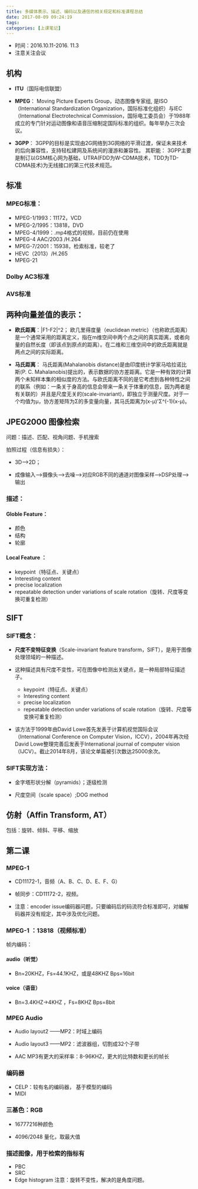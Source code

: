 ```yaml
---
title: 多媒体表示、描述、编码以及通信的相关规定和标准课程总结
date: 2017-08-09 09:24:19
tags:
categories: [上课笔记]
---
```

-  时间：2016.10.11-2016. 11.3
-  注意关注会议

## 机构
-  **ITU**（国际电信联盟）
 
-  **MPEG**： Moving Picture Experts Group，动态图像专家组,  是ISO（International Standardization Organization，国际标准化组织）与IEC（International Electrotechnical Commission，国际电工委员会）于1988年成立的专门针对运动图像和语音压缩制定国际标准的组织。每年举办三次会议。

-  **3GPP**： 3GPP的目标是实现由2G网络到3G网络的平滑过渡，保证未来技术的后向兼容性，支持轻松建网及系统间的漫游和兼容性。 其职能： 3GPP主要是制订以GSM核心网为基础，UTRA(FDD为W-CDMA技术，TDD为TD-CDMA技术)为无线接口的第三代技术规范。

## 标准
### MPEG标准：
-  MPEG-1/1993：11172，VCD
-  MPEG-2/1995：13818，DVD
-  MPEG-4/1999：.mp4格式的视频，目前仍在使用
-  MPEG-4 AAC/2003  /H.264
-  MPEG-7/2001：15938，检索标准，较老了
-  HEVC（2013）/H.265
-  MPEG-21

### Dolby AC3标准

### AVS标准

## 两种向量差值的表示：
-  **欧氏距离**：|F1-F2|^2； 欧几里得度量（euclidean metric）（也称欧氏距离）是一个通常采用的距离定义，指在m维空间中两个点之间的真实距离，或者向量的自然长度（即该点到原点的距离）。在二维和三维空间中的欧氏距离就是两点之间的实际距离。

-  **马氏距离**： 马氏距离(Mahalanobis distance)是由印度统计学家马哈拉诺比斯(P. C. Mahalanobis)提出的，表示数据的协方差距离。它是一种有效的计算两个未知样本集的相似度的方法。与欧氏距离不同的是它考虑到各种特性之间的联系（例如：一条关于身高的信息会带来一条关于体重的信息，因为两者是有关联的）并且是尺度无关的(scale-invariant)，即独立于测量尺度。对于一个均值为μ，协方差矩阵为Σ的多变量向量，其马氏距离为(x-μ)'Σ^(-1)(x-μ)。

## JPEG2000 图像检索
问题：描述、匹配、视角问题、手机搜索

拍照过程（信息有损失）：

-  3D——>2D；

-  成像输入——>摄像头——>去噪——>对应RGB不同的通道对图像采样——>DSP处理——>输出

### 描述：
#### Globle Feature：
-  颜色
-  结构
-  轮廓

#### Local Feature  ：

-  keypoint（特征点、关键点）
-  Interesting content
-  precise localization
-  repeatable detection under variations of scale rotation（旋转、尺度等变换可重复检测）

## SIFT 
### SIFT概念：
-   **尺度不变特征变换**（Scale-invariant feature transform，SIFT），是用于图像处理领域的一种描述。

-   这种描述具有尺度不变性，可在图像中检测出关键点，是一种局部特征描述子。
	-  keypoint（特征点、关键点）
	-  Interesting content
	-  precise localization
	-  repeatable detection under variations of scale rotation（旋转、尺度等变换可重复检测）

-   该方法于1999年由David Lowe首先发表于计算机视觉国际会议（International Conference on Computer Vision，ICCV），2004年再次经David Lowe整理完善后发表于International journal of computer vision（IJCV）。截止2014年8月，该论文单篇被引次数达25000余次。

### SIFT实现方法：
-  金字塔形状分解（pyramids）；逐级检测

-  尺度空间（scale space）;DOG method

## 仿射（Affin Transform, AT）
包括：旋转、倾斜、平移、缩放

## 第二课
### MPEG-1 
-  CD11172-1，音频（A、B、C、D、E、F、G）

-  帧同步：CD11172-2，视频。

-  注意：encoder issue编码器问题，只要编码后的码流符合标准即可，对编解码器并没有规定，其中涉及优化问题。

### MPEG-1 ：13818（视频标准）

帧内编码：

####  audio（听觉）
-  Bn=20KHZ，Fs=44.1KHZ，或是48KHZ Bps=16bit

#### voice（语音）
-  Bn=3.4KHZ->4KHZ ，Fs=8KHZ Bps=8bit

### MPEG Audio
-  Audio layout2  ——MP2：时域上编码

-  Audio layout3  ——MP2：滤波器组，切割成32个子带

-  AAC MP3有更大的采样率：8-96KHZ，更大的比特数和更长的帧长

### 编码器
-  CELP：较有名的编码器， 基于模型的编码
-  MIDI

### 三基色：RGB     

-  16777216种颜色

-  4096/2048 量化，取最大值

### 描述图像，用于检索的指标有

-  PBC
-  SRC
-  Edge histogram
注意：旋转不变性，解决的是角度问题。

